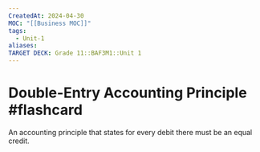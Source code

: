 ```yaml
---
CreatedAt: 2024-04-30
MOC: "[[Business MOC]]"
tags:
  - Unit-1
aliases: 
TARGET DECK: Grade 11::BAF3M1::Unit 1
---
```


# Double-Entry Accounting Principle #flashcard 
An accounting principle that states for every debit there must be an equal credit.
<!--ID: 1718216451545-->
